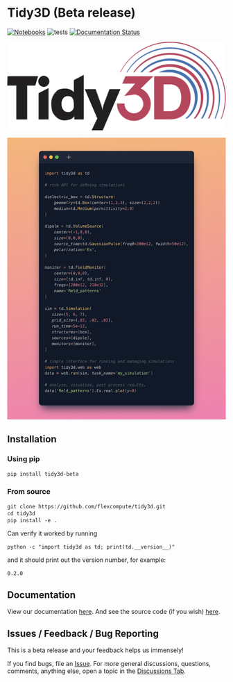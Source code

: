 # Tidy3D (Beta release)

[![Notebooks](https://mybinder.org/badge_logo.svg)](https://mybinder.org/v2/gh/flexcompute-readthedocs/tidy3d-docs/HEAD?filepath=docs/source/notebooks/)
![tests](https://github.com/flexcompute/Tidy3D-client-revamp/actions/workflows//run_tests.yml/badge.svg)
[![Documentation Status](https://readthedocs.com/projects/flexcompute-tidy3ddocumentation/badge/?version=latest)](https://flexcompute-tidy3ddocumentation.readthedocs-hosted.com/en/latest/?badge=latest)


![](https://raw.githubusercontent.com/flexcompute/tidy3d/main/img/Tidy3D-logo.svg)

![](https://raw.githubusercontent.com/flexcompute/tidy3d/main/img/snippet.png)

## Installation

### Using pip

```
pip install tidy3d-beta
```

### From source

```
git clone https://github.com/flexcompute/tidy3d.git
cd tidy3d
pip install -e .
```

Can verify it worked by running

```
python -c "import tidy3d as td; print(td.__version__)"
```

and it should print out the version number, for example:

```
0.2.0
```

## Documentation

View our documentation [here](https://flexcompute-tidy3ddocumentation.readthedocs-hosted.com/en/latest/).
And see the source code (if you wish) [here](https://github.com/flexcompute-readthedocs/tidy3d-docs).

## Issues / Feedback / Bug Reporting

This is a beta release and your feedback helps us immensely!

If you find bugs, file an [Issue](https://github.com/flexcompute/tidy3d/issues).
For more general discussions, questions, comments, anything else, open a topic in the [Discussions Tab](https://github.com/flexcompute/tidy3d/discussions).

